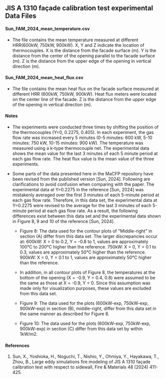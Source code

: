 ## JIS A 1310 façade calibration test experimental Data Files

#### Sun_FAM_2024_mean_temperature.csv
* The file contains the mean temperature measured at different HRR(600kW, 750kW, 900kW).
  X, Y and Z indicate the location of thermocouples.
  X is the distance from the facade surface (m).
  Y is the distance from the center of the opening parallel to the facade surface (m).
  Z is the distance from the upper edge of the opening in vertical direction (m).

#### Sun_FAM_2024_mean_heat_flux.csv
* The file contains the mean heat flux on the facade surface measured at different HRR (600kW, 750kW, 900kW).
  Heat flux meters were located on the center line of the facade.
  Z is the distance from the upper edge of the opening in vertical direction (m).

#### Notes

* The experiments were conducted three times by shifting the position of the thermocouples (Y=0, 0.2275, 0.405). In each experiment, the gas flow rate was increased every 5 minutes (0-5 minutes: 600 kW, 5-10 minutes: 750 kW, 10-15 minutes: 900 kW).  The temperature was measured using a k-type thermocouple net. The experimental data shows the mean value for the last 3 minutes of each 5 minute period at each gas flow rate. The heat flux value is the mean value of the three experiments.

* Some parts of the data presented here in the MaCFP repository have been revised from the published version [Sun, 2024].  Following are clarifications to avoid confusion when comparing with the paper. The experimental data at Y=0.2275 in the reference [Sun, 2024] was mistakenly averaged over the first 3 minutes of each 5-minute period at each gas flow rate. Therefore, in this data set, the experimental data at Y=0.2275 were revised to the average for the last 3 minutes of each 5-minute period at each gas flow rate. As a result, the following differences exist between this data set and the experimental data shown in Figure 8, 9 and 10 of the reference [Sun, 2024].

  * Figure 8: The data used for the contour plots of "Middle-right" in section (A) differ from this data set. The larger discrepancies occur at:
  600kW: X = 0 to 0.2, Y = -0.8 to 1, values are approximately 100°C to 200°C higher than the reference.
  750kW: X = 0, Y = 0.1 to 0.3, values are approximately 50°C higher than the reference.
  900kW: X = 0, Y = 0.1 to 1, values are approximately 50°C higher than the reference.

  * In addition, in all contour plots of Figure 8, the temperatures at the bottom of the opening (X = -0.9, Y = 0.4, 0.8) were assumed to be the same as those at X = -0.9, Y = 0. Since this assumption was made only for visualization purposes, these values are excluded from this data set.

  * Figure 9: The data used for the plots (600kW-exp, 750kW-exp, 900kW-exp) in section (B), middle-right, differ from this data set in the same manner as described for Figure 8.

  * Figure 10: The data used for the plots (600kW-exp, 750kW-exp, 900kW-exp) in section (C) differ from this data set by within 1kW/m2.

#### References
1. Sun, X., Yoshioka, H., Noguchi, T., Nishio, Y., Ohmiya, Y., Hayakawa, T., Zhou, B., Large eddy simulations fire modeling of JIS A 1310 façade calibration test with respect to sidewall, Fire & Materials  48 (2024) 411-425.
